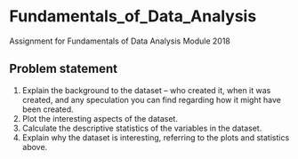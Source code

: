 # Fundamentals_of_Data_Analysis
Assignment for Fundamentals of Data Analysis Module 2018

## Problem statement

1. Explain the background to the dataset – who created it, when it was created, and
any speculation you can find regarding how it might have been created.
2. Plot the interesting aspects of the dataset.
3. Calculate the descriptive statistics of the variables in the dataset.
4. Explain why the dataset is interesting, referring to the plots and statistics above.

